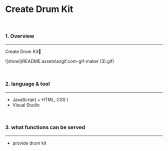 # Create Drum Kit

<br>

### 1. Overview
---

Create Drum Kit🥁

![show](README.assets\ezgif.com-gif-maker (3).gif)

<br>


### 2. language & tool 
---

- JavaScript( + HTML, CSS )
- Visual Studio

<br>


### 3. what functions can be served
---

- provide drum kit

<br>

